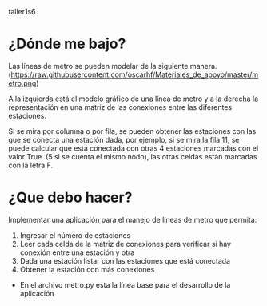 taller1s6
# ¿Dónde me bajo?
Las líneas de metro se pueden modelar de la siguiente manera.
(https://raw.githubusercontent.com/oscarhf/Materiales_de_apoyo/master/metro.png)

A la izquierda está el modelo gráfico de una línea de metro y a la derecha la representación en una matriz de las conexiones entre las diferentes estaciones.

Si se mira por columna o por fila, se pueden obtener las estaciones con las que se conecta una estación dada, por ejemplo, si se mira la fila 11, se puede calcular que está conectada con otras 4 estaciones marcadas con el valor True. (5 si se cuenta el mismo nodo), las otras celdas están marcadas con la letra F.


# ¿Que debo hacer?

Implementar una aplicación para el manejo de líneas de metro que permita:

1.   Ingresar el número de estaciones
2.   Leer cada celda de la matriz de conexiones para verificar si hay conexión entre una estación y otra
3.   Dada una estación listar con las estaciones que está conectada
4.   Obtener la estación con más conexiones


* En el archivo metro.py esta la línea base para el desarrollo de la aplicación